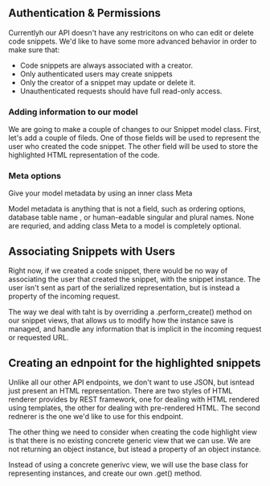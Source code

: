 ## Authentication & Permissions
Currentlyh our API doesn't have any restricitons on who can edit or delete code snippets. We'd like to have
some more advanced behavior in order to make sure that:
- Code snippets are always associated with a creator.
- Only authenticated users may create snippets
- Only the creator of a snippet may update or delete it.
- Unauthenticated requests should have full read-only access.

### Adding information to our model
We are going to make a couple of changes to our Snippet model class. First, let's add a couple of fileds. One of those fields will be used to represent the user who created the code snippet. The other field will be used to store the highlighted HTML representation of the code.

### Meta options
Give your model metadata by using an inner class Meta

Model metadata is anything that is not a field, such as ordering options, database table name , or human-eadable singular and plural names. None are requried, and adding class Meta to a model is completely optional. 

## Associating Snippets with Users
Right now, if we created a code snippet, there would be no way of associating the user that created the snippet, with the snippet instance. The user isn't sent as part of the serialized representation, but is instead a property of the incoming request.

The way we deal with taht is by overriding a .perform_create() method on our snippet views, that allows us to modify how the instance save is managed, and handle any information that is implicit in the incoming request or requested URL.

## Creating an ednpoint for the highlighted snippets
Unlike all our other API endpoints, we don't want to use JSON, but isntead just present an HTML representation. There are two styles of HTML renderer provides by REST framework, one for dealing with HTML rendered using templates, the other for dealing with pre-rendered HTML. The second rednerer is the one we'd like to use for this endpoint.

The other thing we need to consider when creating the code highlight view is that there is no existing concrete generic view that we can use. We are not returning an object instance, but istead a property of an object instance.

Instead of using a concrete generivc view, we will use the base class for representing instances, and create our own .get() method. 
